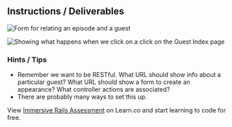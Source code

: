<!--

## The Domain


Luckily, another developer has already started the job. We have a model for guests and a model for episodes. Visiting `'/guests'` displays all of the guests, and visiting `'/episodes'` displays all of the episodes. We just don't have a way to associate an episode with a guest. Remember that guests can appear on the show many times, and an episode can (and usually does) have many guests. -->

## Instructions / Deliverables
<!-- 1. To log that a specific guest appeared on a certain episode, we'll need to store some additional data. Make the necessary updates to the schema so that **a guest can appear on many episodes**, as well as **an episode can have multiple guests**.   -->

<!-- The appearance should also have a way to **store the guest's rating for that episode in the range of 1 to 5**. -->

<!-- 2. As a user, I should be able to fill out a form to **create a new appearance**. I should be able to **choose an existing guest, an existing episode, and add a rating**. Upon successfully creating an appearance, I should be **redirected to the selected episode's show page**. -->

![Form for relating an episode and a guest](form.gif)

<!-- 3. On the guests index page, clicking on a guest's name should take us to a **detail view about each guest**. This View should **include the guest's name and occupation**. -->

![Showing what happens when we click on a click on the Guest Index page](guest_index_to_show.gif)

<!-- 4. As a user, I should be able to **view all of the guests for a particular episode**. This means that we'll need an episode's show page that lists out all of the guests who were on that episode. -->



### Hints / Tips

+ Remember we want to be RESTful. What URL should show info about a particular guest? What URL should show a form to create an appearance? What controller actions are associated?  
+ There are probably many ways to set this up.

<p class='util--hide'>View <a href='https://learn.co/lessons/immersive-rails-assessment'>Immersive Rails Assessment</a> on Learn.co and start learning to code for free.</p>
